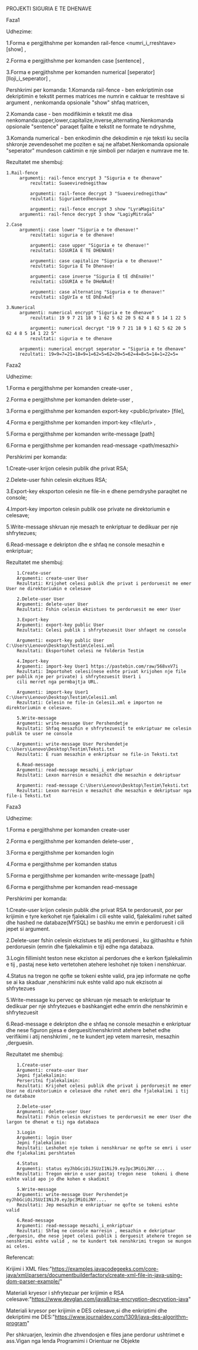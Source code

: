 PROJEKTI SIGURIA E TE DHENAVE 

Faza1

Udhezime:

1.Forma e pergjithshme per komanden rail-fence 
<rail-fence> <nenkomanda> <numri_i_rreshtave> [show] <teksti> ,
	
2.Forma e pergjithshme per komanden case
<case> <nenkomanda> [sentence] <teksti>,
	
3.Forma e pergjithshme per komanden numerical 
<numerical> <nenkomanda> [seperator] [lloji_i_seperator] <teksti>,

Pershkrimi per komanda:
1.Komanda rail-fence - ben enkriptimin ose dekriptimin e tekstit permes matrices me numrin e caktuar te rreshtave si argument , nenkomanda opsionale "show" shfaq matricen,
	
2.Komanda case - ben modifikimin e tekstit me disa 							nenkomanda:upper,lower,capitalize,inverse,alternating.Nenkomanda opsionale "sentence" paraqet fjalite e tekstit ne formate te ndryshme,

3.Komanda numerical - ben enkodimin dhe dekodimin e nje teksti ku secila shkronje zevendesohet me poziten e saj ne alfabet.Nenkomanda opsionale "seperator" mundeson caktimin e nje simboli per ndarjen e numrave me te.


Rezultatet me shembuj:

	1.Rail-fence
	     argumenti: rail-fence encrypt 3 "Siguria e te dhenave"
             rezultati: Suaeevirednegithaw

             argumenti: rail-fence decrypt 3 "Suaeevirednegithaw"
             rezultati: Siguriaetedhenavew
		
             argumenti: rail-fence encrypt 3 show "LyraMagiGita"
	     argumenti: rail-fence decrypt 3 show "LagiyMitraGa"
	
	2.Case
	     argumenti: case lower "Siguria e te dhenave!"
             rezultati: siguria e te dhenave!

             argumenti: case upper "Siguria e te dhenave!"
             rezultati: SIGURIA E TE DHENAVE!
 
             argumenti: case capitalize "Siguria e te dhenave!"
             rezultati: Siguria E Te Dhenave! 

             argumenti: case inverse "Siguria E tE dhEnaVe!"
             rezultati: sIGURIA e Te DHeNAvE!
 
             argumenti: case alternating "Siguria e te dhenave!"
             rezultati: sIgUrIa e tE DhEnAvE!
		
	3.Numerical
	     argumenti: numerical encrypt "Siguria e te dhenave"
             rezultati: 19 9 7 21 18 9 1 62 5 62 20 5 62 4 8 5 14 1 22 5

             argumenti: numerical decrypt "19 9 7 21 18 9 1 62 5 62 20 5 62 4 8 5 14 1 22 5"
             rezultati: siguria e te dhenave
		
	     argumenti: numerical encrypt seperator = "Siguria e te dhenave"
	     rezultati: 19=9=7=21=18=9=1=62=5=62=20=5=62=4=8=5=14=1=22=5=
  
		
Faza2 

Udhezime:

1.Forma e pergjithshme per komanden create-user 
<create-user> <emri> ,
	
2.Forma e pergjithshme per komanden delete-user
<delete-user> <emri>,
	
3.Forma e pergjithshme per komanden export-key
<export-key> <public/private> <emri> [file],
	
4.Forma e pergjithshme per komanden import-key
<import-key> <emri> <file/url> ,
	
5.Forma e pergjithshme per komanden write-message
<write-message> <emri> <mesazhi> [path]
	
6.Forma e pergjithshme per komanden read-message 
<read-message> <path/mesazhi>
	
	
Pershkrimi per komanda:

1.Create-user krijon celesin publik dhe privat RSA;
	
2.Delete-user fshin celesin ekzitues RSA;
	
3.Export-key eksporton celesin ne file-in e dhene perndryshe paraqitet ne console;
	
4.Import-key importon celesin publik ose private ne direktoriumin e celesave;

5.Write-message shkruan nje mesazh te enkriptuar te dedikuar per nje shfrytezues;

6.Read-message e dekripton dhe e shfaq ne console mesazhin e enkriptuar;


Rezultatet me shembuj:
		
		1.Create-user
		Argumenti: create-user User
		Rezultati: Krijohet celesi publik dhe privat i perdoruesit me emer User ne direktoriumin e celesave
		
		2.Delete-user User
		Argumenti: delete-user User
		Rezultati: Fshin celesin ekzistues te perdoruesit me emer User
		
		3.Export-key 
		Argumenti: export-key public User 
		Rezultati: Celesi publik i shfrytezuesit User shfaqet ne console
		
		Argumenti: export-key public User C:\Users\Lenovo\Desktop\Testim\Celesi.xml
		Rezultati: Eksportohet celesi ne folderin Testim 
		
		4.Import-key
		Argumenti: import-key User1 https://pastebin.com/raw/568vxV7i
		Rezultati: Importohet celesi(nese eshte privat krijohen nje file per publik nje per private) i shfrytezuesit User1 i 
		cili merret nga permbajtja URL.
		
		Argumenti: import-key User1 C:\Users\Lenovo\Desktop\Testim\Celesi1.xml
		Rezultati: Celesin ne file-in Celesi1.xml e importon ne direktoriumin e celesave.
		
		5.Write-message
		Argumenti: write-message User Pershendetje 
		Rezultati: Shfaq mesazhin e shfrytezuesit te enkriptuar me celesin publik te user ne console
		
		Argumenti: write-message User Pershendetje C:\Users\Lenovo\Desktop\Testim\Teksti.txt
		Rezultati: E ruan mesazhin e enkriptuar ne file-in Teksti.txt
		
		6.Read-message
		Argumenti: read-message mesazhi_i_enkriptuar
		Rezultati: Lexon marresin e mesazhit dhe mesazhin e dekriptuar
		
		Argumenti: read-message C:\Users\Lenovo\Desktop\Testim\Teksti.txt
		Rezultati: Lexon marresin e mesazhit dhe mesazhin e dekriptuar nga file-i Teksti.txt
		

Faza3

Udhezime:

1.Forma e pergjithshme per komanden create-user <create-user> <emri>
	
2.Forma e pergjithshme per komanden delete-user
<delete-user> <emri>,
	
3.Forma e pergjithshme per komanden login 
<login> <emri>
	
4.Forma e pergjithshme per komanden status
<status> <token>
	
5.Forma e pergjithshme per komanden  write-message
<write-message> <marresi> <mesazhi> [path] <token>

6.Forma e pergjithshme per komanden read-message
<read-message> <mesazhi>
	


Pershkrimi per komanda:


1.Create-user krijon celesin publik dhe privat RSA te perdoruesit, por per krijimin e tyre kerkohet nje fjalekalim i cili eshte valid, fjalekalimi ruhet salted dhe hashed ne databaze(MYSQL) se bashku me emrin e perdoruesit i cili jepet si argument.

2.Delete-user fshin celesin ekzistues te atij perdoruesi , ku gjithashtu e fshin perdoruesin (emrin dhe fjalekalimin e tij) edhe nga databaza.

3.Login fillimisht teston nese ekziston ai perdorues dhe e kerkon fjalekalimin e tij , pastaj nese keto vertetohen atehere leshohet nje token i nenshkruar.

4.Status na tregon ne qofte se tokeni eshte valid, pra jep informate ne qofte se ai ka skaduar ,nenshkrimi nuk eshte valid apo nuk ekzisotn ai shfrytezues

5.Write-message ku pervec qe shkruan nje mesazh te enkriptuar te dedikuar per nje shfrytezues e bashkangjet edhe emrin dhe nenshkrimin e shfrytezuesit 

6.Read-message e dekripton dhe e shfaq ne console mesazhin e enkriptuar dhe nese figuron pjesa e derguesit/nenshkrimit atehere behet edhe verifikimi i atij nenshkrimi , ne te kundert jep vetem marresin, mesazhin ,derguesin.


Rezultatet me shembuj:

		1.Create-user
		Argumenti: create-user User
		Jepni fjalekalimin:
		Perseritni fjalekalimin:
		Rezultati: Krijohet celesi publik dhe privat i perdoruesit me emer User ne direktoriumin e celesave dhe ruhet emri dhe fjalekalimi i tij ne databaze
		
		2.Delete-user
		Argmunenti: delete-user User
		Rezultati: Fshin celesin ekzistues te perdoruesit me emer User dhe largon te dhenat e tij nga databaza
		
		3.Login
		Argumenti: login User
		Jepni fjalekalimin:
		Rezultati: Leshohet nje token i nenshkruar ne qofte se emri i user dhe fjalekalimi pershtaten 
		
		4.Status
		Argumenti: status eyJhbGciOiJSUzI1NiJ9.eyJpc3MiOiJNY....
		Rezultati: Tregon emrin e user pastaj tregon nese  tokeni i dhene eshte valid apo jo dhe kohen e skadimit
		
		5.Write-message
		Argumenti: write-message User Pershendetje eyJhbGciOiJSUzI1NiJ9.eyJpc3MiOiJNY....
		Rezultati: Jep mesazhin e enkriptuar ne qofte se tokeni eshte valid
		
		6.Read-message
		Argumenti: read-message mesazhi_i_enkriptuar 
		Rezultati: Shfaq ne console marresin , mesazhin e dekriptuar ,derguesin, dhe nese jepet celesi publik i derguesit atehere tregon se nenshkrimi eshte valid , ne te kundert tek nenshkrimi tregon se mungon ai celes.
		


	

Referencat:

Krijimi i XML files:"https://examples.javacodegeeks.com/core-java/xml/parsers/documentbuilderfactory/create-xml-file-in-java-using-dom-parser-example/"

Materiali kryesor i shfrytezuar per krijimin e RSA celesave:"https://www.devglan.com/java8/rsa-encryption-decryption-java"

Materiali kryesor per krijimin e DES celesave,si dhe enkriptimi dhe dekriptimi me DES:"https://www.journaldev.com/1309/java-des-algorithm-program"

Per shkruarjen, leximin dhe zhvendosjen e files jane perdorur ushtrimet e ass.Vigan nga lenda Programimi i Orientuar ne Objekte
